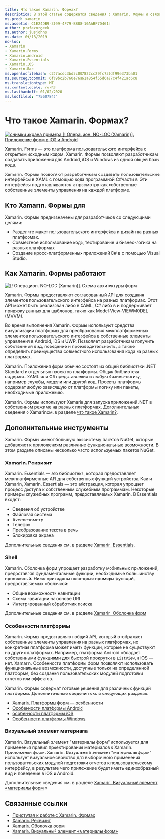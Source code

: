 ```yaml
---
title: Что такое Xamarin. Формах?
description: В этой статье содержатся сведения о Xamarin. Формы и связанные библиотеки.
ms.prod: xamarin
ms.assetid: C1E24DB9-3099-4F79-BB88-10AABF7D4614
author: profexorgeek
ms.author: jusjohns
ms.date: 09/18/2019
no-loc:
- Xamarin
- Xamarin.Forms
- Xamarin.Android
- Xamarin.Essentials
- Xamarin.iOS
- Xamarin.Mac
ms.openlocfilehash: c217acdc3bd5c007822cc29fc730df99e373ba01
ms.sourcegitcommit: 6f09bc2b760e76a61a854f55d6a87c4f421ac6c8
ms.translationtype: MT
ms.contentlocale: ru-RU
ms.lasthandoff: 01/02/2020
ms.locfileid: "75607845"
---
```

# <a name="what-is-opno-locxamarinforms"></a>Что такое Xamarin. Формах?

[![снимки экрана примера [! Операцион. NO-LOC (Xamarin)]. Приложение форм в iOS и Android](what-is-xamarin-forms-images/xamarin-forms-app-cropped.png)](what-is-xamarin-forms-images/xamarin-forms-app.png#lightbox)

Xamarin. Forms — это платформа пользовательского интерфейса с открытым исходным кодом. Xamarin. Формы позволяют разработчикам создавать приложения для Android, iOS и Windows из одной общей базы кода.

Xamarin. Формы позволяют разработчикам создавать пользовательские интерфейсы в XAML с помощью кода программной C#части в. Эти интерфейсы подготавливаются к просмотру как собственные собственные элементы управления на каждой платформе.

## <a name="who-opno-locxamarinforms-is-for"></a>Кто Xamarin. Формы для

Xamarin. Формы предназначены для разработчиков со следующими целями:

- Разделите макет пользовательского интерфейса и дизайн на разных платформах.
- Совместное использование кода, тестирование и бизнес-логика на разных платформах.
- Создание кросс-платформенных приложений C# в с помощью Visual Studio.

## <a name="how-opno-locxamarinforms-works"></a>Как Xamarin. Формы работают

![[! Операцион. NO-LOC (Xamarin)]. Схема архитектуры форм](what-is-xamarin-forms-images/xamarin-forms-architecture.png)

Xamarin. Формы предоставляют согласованный API для создания элементов пользовательского интерфейса на разных платформах. Этот API может быть реализован либо в XAML, C# либо в и поддерживает привязку данных для шаблонов, таких как Model-View-VIEWMODEL (MVVM).

Во время выполнения Xamarin. Формы используют средства визуализации платформы для преобразования межплатформенных элементов пользовательского интерфейса в собственные элементы управления в Android, iOS и UWP. Позволяет разработчикам получить собственный вид, поведение и производительность, а также определить преимущества совместного использования кода на разных платформах.

Xamarin. Приложения форм обычно состоят из общей библиотеки .NET Standard и отдельных проектов платформы. Общая библиотека содержит XAML или C# представления и любую бизнес-логику, например службы, модели или другой код. Проекты платформы содержат любую зависящую от платформы логику или пакеты, необходимые приложению.

Xamarin. Формы используют Xamarin для запуска приложений .NET в собственном режиме на разных платформах. Дополнительные сведения о Xamarinсм. в разделе [что такое Xamarin?](~/get-started/what-is-xamarin.md).

## <a name="additional-tools"></a>Дополнительные инструменты

Xamarin. Формы имеют большую экосистему пакетов NuGet, которые добавляют к приложениям различные функциональные возможности. В этом разделе описаны несколько часто используемых пакетов NuGet.

### <a name="opno-locxamarinessentials"></a>Xamarin. Реквизит

Xamarin. Essentials — это библиотека, которая предоставляет межплатформенные API для собственных функций устройства. Как и Xamarin, Xamarin. Essentials — это абстракция, которая упрощает процесс доступа к собственным служебным программам. Некоторые примеры служебных программ, предоставляемых Xamarin. В Essentials входят:

- Сведения об устройстве
- Файловая система
- Акселерометр
- Телефон
- Преобразование текста в речь
- Блокировка экрана

Дополнительные сведения см. в разделе [Xamarin. Essentials](~/essentials/index.md).

### <a name="shell"></a>Shell

Xamarin. Оболочка форм упрощает разработку мобильных приложений, предоставляя фундаментальные функции, необходимые большинству приложений. Ниже приведены некоторые примеры функций, предоставляемых оболочкой:

- Общие возможности навигации
- Схема навигации на основе URI
- Интегрированный обработчик поиска

Дополнительные сведения см. в разделе [Xamarin. Оболочка форм](~/xamarin-forms/app-fundamentals/shell/index.md)

### <a name="platform-specifics"></a>Особенности платформы

Xamarin. Формы предоставляют общий API, который отображает собственные элементы управления на разных платформах, но конкретная платформа может иметь функции, которые не существуют на других платформах. Например, платформа Android обладает собственными функциями для быстрой прокрутки в `ListView`, а iOS — нет. Xamarin. Особенности платформы форм позволяют использовать функциональные возможности, доступные только на определенной платформе, без создания пользовательских модулей подготовки отчетов или эффектов.

Xamarin. Формы содержат готовые решения для различных функций платформы. Дополнительные сведения см. в следующих разделах.

- [Xamarin. Платформы форм — особенности](~/xamarin-forms/platform/platform-specifics/index.md)
- [Особенности платформы Android](~/xamarin-forms/platform/android/index.md)
- [особенности платформы iOS](~/xamarin-forms/platform/ios/index.md)
- [Особенности платформы Windows](~/xamarin-forms/platform/windows/index.md)

### <a name="material-visual"></a>Визуальный элемент материала

Xamarin. Визуальный элемент "материалы форм" используется для применения правил проектирования материалов к Xamarin. Приложения форм. Xamarin. Визуальный элемент "материалы форм" использует визуальное свойство для выборочного применения пользовательских модулей подготовки отчетов к пользовательскому интерфейсу, в результате чего приложение будет иметь единообразный вид и поведение в iOS и Android.

Дополнительные сведения см. в разделе [Xamarin. Визуальный элемент «материалы форм](~/xamarin-forms/user-interface/visual/material-visual.md) »

## <a name="related-links"></a>Связанные ссылки

- [Приступая к работе с Xamarin. Формах](~/xamarin-forms/index.yml)
- [Xamarin. Реквизит](~/essentials/index.md)
- [Xamarin. Оболочка форм](~/xamarin-forms/app-fundamentals/shell/index.md)
- [Xamarin. Визуальный элемент «материалы форм»](~/xamarin-forms/user-interface/visual/material-visual.md)
